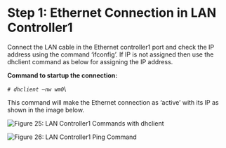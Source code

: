 # Step 1: Ethernet Connection in LAN Controller1

Connect the LAN cable in the Ethernet controller1 port and check the IP address using the command ‘ifconfig’. If IP is not assigned then use the dhclient command as below for assigning the IP address.

**Command to startup the connection:**

_`# dhclient –nw wm0`_\


This command will make the Ethernet connection as ‘active’ with its IP as shown in the image below.

![Figure 25: LAN Controller1 Commands with dhclient](broken-reference)

![Figure 26: LAN Controller1 Ping Command](broken-reference)
